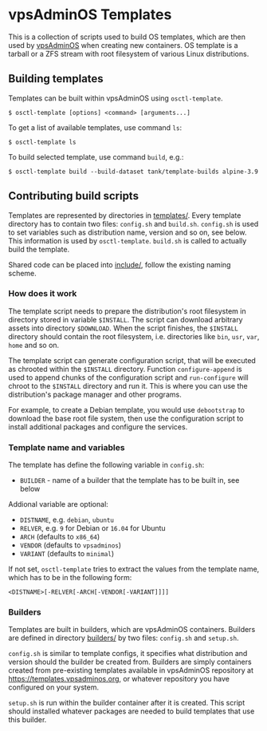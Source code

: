 vpsAdminOS Templates
====================

This is a collection of scripts used to build OS templates, which are then used
by [vpsAdminOS](http://vpsadminos.org) when creating new containers. OS template
is a tarball or a ZFS stream with root filesystem of various Linux distributions.

## Building templates
Templates can be built within vpsAdminOS using `osctl-template`.

	$ osctl-template [options] <command> [arguments...]

To get a list of available templates, use command `ls`:

	$ osctl-template ls

To build selected template, use command `build`, e.g.:
	
	$ osctl-template build --build-dataset tank/template-builds alpine-3.9

## Contributing build scripts
Templates are represented by directories in [templates/](templates/). Every
template directory has to contain two files: `config.sh` and `build.sh`.
`config.sh` is used to set variables such as distribution name, version and so
on, see below. This information is used by `osctl-template`. `build.sh`
is called to actually build the template.

Shared code can be placed into [include/](include/), follow the existing naming
scheme.

### How does it work
The template script needs to prepare the distribution's root filesystem
in directory stored in variable `$INSTALL`. The script can download arbitrary
assets into directory `$DOWNLOAD`. When the script finishes, the `$INSTALL`
directory should contain the root filesystem, i.e. directories like `bin`, `usr`,
`var`, `home` and so on.

The template script can generate configuration script, that will be executed
as chrooted within the `$INSTALL` directory. Function `configure-append` is used
to append chunks of the configuration script and `run-configure` will chroot
to the `$INSTALL` directory and run it. This is where you can use the
distribution's package manager and other programs.

For example, to create a Debian template, you would use `debootstrap` to download
the base root file system, then use the configuration script to install additional
packages and configure the services.

### Template name and variables
The template has define the following variable in `config.sh`:

 - `BUILDER` - name of a builder that the template has to be built in, see below

Addional variable are optional:

 - `DISTNAME`, e.g. `debian`, `ubuntu`
 - `RELVER`, e.g. `9` for Debian or `16.04` for Ubuntu
 - `ARCH` (defaults to `x86_64`)
 - `VENDOR` (defaults to `vpsadminos`)
 - `VARIANT` (defaults to `minimal`)

If not set, `osctl-template` tries to extract the values from the template name,
which has to be in the following form:

	<DISTNAME>[-RELVER[-ARCH[-VENDOR[-VARIANT]]]]

### Builders
Templates are built in builders, which are vpsAdminOS containers. Builders
are defined in directory [builders/](builders/) by two files: `config.sh`
and `setup.sh`.

`config.sh` is similar to template configs, it specifies what distribution
and version should the builder be created from. Builders are simply containers
created from pre-existing templates available in vpsAdminOS repository
at <https://templates.vpsadminos.org>, or whatever repository you have
configured on your system.

`setup.sh` is run within the builder container after it is created. This script
should installed whatever packages are needed to build templates that use this
builder.
